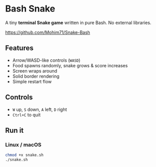 # Bash Snake

A tiny **terminal Snake game** written in pure Bash. No external libraries.

https://github.com/Mohim71/Snake-Bash

## Features
- Arrow/WASD-like controls (`WASD`)
- Food spawns randomly, snake grows & score increases
- Screen wraps around
- Solid border rendering
- Simple restart flow

## Controls
- `W` up, `S` down, `A` left, `D` right
- `Ctrl+C` to quit

## Run it

### Linux / macOS
```bash
chmod +x snake.sh
./snake.sh
